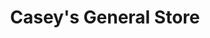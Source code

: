 ---
title: "Casey's General Store"
url: /sioux-city/caseys-general-store-floyd-boulevard/
shop: convenience
---
